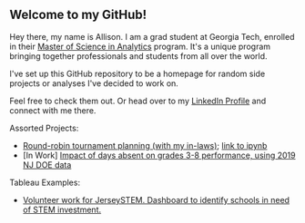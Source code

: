 ## Welcome to my GitHub!

Hey there, my name is Allison. I am a grad student at Georgia Tech, enrolled in their [Master of Science in Analytics](http://catalog.gatech.edu/programs/analytics-ms/) program. It's a unique program bringing together professionals and students from all over the world. 

I've set up this GitHub repository to be a homepage for random side projects or analyses I've decided to work on.

Feel free to check them out. Or head over to my [LinkedIn Profile](https://www.linkedin.com/in/allison-feldman-0b99894b/) and connect with me there.

Assorted Projects:
* [Round-robin tournament planning (with my in-laws)](RR_Zoom/RoundRobin.html); [link to ipynb](RR_Zoom/RoundRobin.ipynb)
* \[In Work\] [Impact of days absent on grades 3-8 performance, using 2019 NJ DOE data](NJDOE/NJDOEdaysabsent.html) 

Tableau Examples:
* [Volunteer work for JerseySTEM. Dashboard to identify schools in need of STEM investment.](https://public.tableau.com/profile/jersey.stem#!/vizhome/Gap_Analyze/GapAnalyzerSchoolExplorer)
